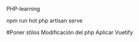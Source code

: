 PHP-learning 



npm run hot
php artisan serve


#Poner stilos 
Modificación del php
Aplicar Vuetify
  